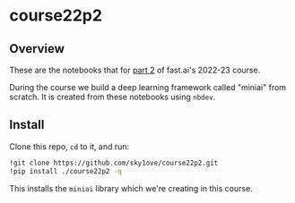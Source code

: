 course22p2
================

## Overview

These are the notebooks that for [part 2](https://course.fast.ai/Lessons/part2.html) of fast.ai's 2022-23 course.

During the course we build a deep learning framework called "miniai" from scratch. It is created from these notebooks using `nbdev`.

## Install

Clone this repo, `cd` to it, and run:

``` sh
!git clone https://github.com/sky1ove/course22p2.git
!pip install ./course22p2 -q
```

This installs the `miniai` library which we're creating in this course.
